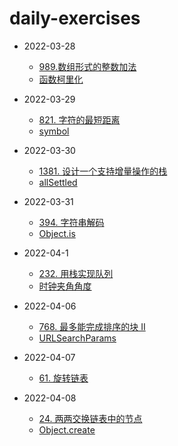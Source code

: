 # daily-exercises

- 2022-03-28
  - [989.数组形式的整数加法](https://github.com/yuelight/daily-exercises/blob/main/2022-03-28/leetcode.js)
  - [函数柯里化](https://github.com/yuelight/daily-exercises/blob/main/2022-03-28/script.js)

- 2022-03-29
  - [821. 字符的最短距离](https://github.com/yuelight/daily-exercises/blob/main/2022-03-29/leetcode.js)
  - [symbol](https://github.com/yuelight/daily-exercises/blob/main/2022-03-29/script.js)

- 2022-03-30
  - [1381. 设计一个支持增量操作的栈](https://github.com/yuelight/daily-exercises/blob/main/2022-03-30/leetcode.js)
  - [allSettled](https://github.com/yuelight/daily-exercises/blob/main/2022-03-30/script.js)

- 2022-03-31
  - [394. 字符串解码](https://github.com/yuelight/daily-exercises/blob/main/2022-03-31/leetcode.js)
  - [Object.is](https://github.com/yuelight/daily-exercises/blob/main/2022-03-31/script.js)

- 2022-04-1
  - [232. 用栈实现队列](https://github.com/yuelight/daily-exercises/blob/main/2022-04-1/leetcode.js)
  - [时钟夹角角度](https://github.com/yuelight/daily-exercises/blob/main/2022-04-1/script.js)

- 2022-04-06
  - [768. 最多能完成排序的块 II](https://github.com/yuelight/daily-exercises/blob/main/2022-04-06/leetcode.js)
  - [URLSearchParams](https://github.com/yuelight/daily-exercises/blob/main/2022-04-06/script.js)

- 2022-04-07
  - [61. 旋转链表](https://github.com/yuelight/daily-exercises/blob/main/2022-04-07/leetcode.js)

- 2022-04-08
  - [24. 两两交换链表中的节点](https://github.com/yuelight/daily-exercises/blob/main/2022-04-08/leetcode.js)
  - [Object.create](https://github.com/yuelight/daily-exercises/blob/main/2022-04-08/script.js)
